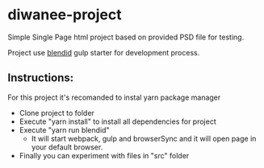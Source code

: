 # diwanee-project
Simple Single Page html project based on provided PSD file for testing.

Project use [blendid](https://github.com/vigetlabs/blendid) gulp starter for development process.

## Instructions:
For this project it's recomanded to instal yarn package manager
 - Clone project to folder
 - Execute "yarn install" to install all dependencies for project
 - Execute "yarn run blendid"
   - It will start webpack, gulp and browserSync and it will open page in your default browser.
 - Finally you can experiment with files in "src" folder 
